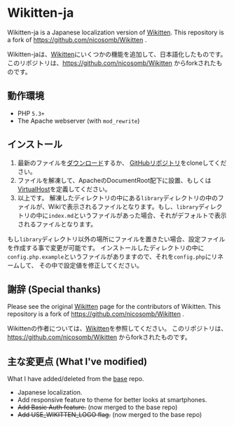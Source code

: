 # Wikitten-ja

Wikitten-ja is a Japanese localization version of [Wikitten](https://github.com/victorstanciu/Wikitten).
This repository is a fork of https://github.com/nicosomb/Wikitten .


Wikitten-jaは、[Wikitten](https://github.com/victorstanciu/Wikitten)にいくつかの機能を追加して、日本語化したものです。
このリポジトリは、https://github.com/nicosomb/Wikitten からforkされたものです。


## 動作環境

* PHP `5.3+`
* The Apache webserver (with `mod_rewrite`)

## インストール

1. 最新のファイルを[ダウンロード](https://github.com/tamano/Wikitten/archive/master.zip)するか、 [GitHubリポジトリ](https://github.com/tamano/Wikitten)をcloneしてください。
2. ファイルを解凍して、ApacheのDocumentRoot配下に設置、もしくは[VirtualHost](http://httpd.apache.org/docs/2.2/mod/core.html#virtualhost)を定義してください。
3. 以上です。 解凍したディレクトリの中にある`library`ディレクトリの中のファイルが、Wikiで表示されるファイルとなります。もし、`library`ディレクトリの中に`index.md`というファイルがあった場合、それがデフォルトで表示されるファイルとなります。

  もし`library`ディレクトリ以外の場所にファイルを置きたい場合、設定ファイルを作成する事で変更が可能です。
  インストールしたディレクトリの中に`config.php.example`というファイルがありますので、それを`config.php`にリネームして、
  その中で設定値を修正してください。

## 謝辞 (Special thanks)

Please see the original [Wikitten](https://github.com/victorstanciu/Wikitten) page for the contributors of Wikitten.
This repository is a fork of https://github.com/nicosomb/Wikitten .


Wikittenの作者については、[Wikitten](https://github.com/victorstanciu/Wikitten)を参照してください。
このリポジトリは、https://github.com/nicosomb/Wikitten からforkされたものです。


## 主な変更点 (What I've modified)
What I have added/deleted from the [base](https://github.com/nicosomb/Wikitten) repo.

- Japanese localization. 
- Add responsive feature to theme for better looks at smartphones.
- ~~Add Basic Auth feature.~~ (now merged to the base repo)
- ~~Add USE_WIKITTEN_LOGO flag.~~ (now merged to the base repo)
